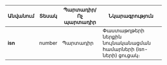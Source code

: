 | Անվանում | Տեսակ | **Պարտադիր/Ոչ պարտադիր** | Նկարագրություն |
| --- | --- | --- | --- |
| **isn** | number | Պարտադիր | Փաստաթղթերի ներքին նույնականացման համարների (isn-ների) ցուցակ։ |